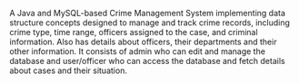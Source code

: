 A Java and MySQL-based Crime Management System implementing data structure concepts designed to manage and track crime records, including crime type, time range, officers assigned to the case, and criminal information. Also has details about officers, their departments and their other information. It consists of admin who can edit and manage the database and user/officer who can access the database and fetch details about cases and their situation.
